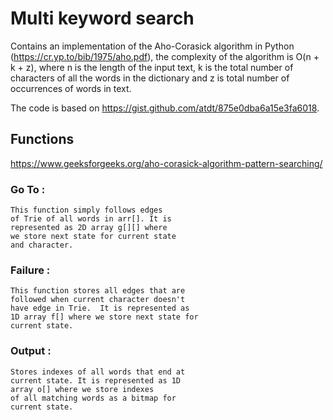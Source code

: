# Multi keyword search

Contains an implementation of the Aho-Corasick algorithm in Python
(https://cr.yp.to/bib/1975/aho.pdf), the complexity of the algorithm is O(n + k + z), where n is the length of the input text, k is the total number of characters of all the words in the dictionary and z is total number of occurrences of words in text.

The code is based on https://gist.github.com/atdt/875e0dba6a15e3fa6018.

## Functions

https://www.geeksforgeeks.org/aho-corasick-algorithm-pattern-searching/

### Go To :
```   
This function simply follows edges
of Trie of all words in arr[]. It is
represented as 2D array g[][] where
we store next state for current state
and character.
```

### Failure :
```
This function stores all edges that are
followed when current character doesn't
have edge in Trie.  It is represented as
1D array f[] where we store next state for
current state.
```

### Output :
```
Stores indexes of all words that end at
current state. It is represented as 1D
array o[] where we store indexes
of all matching words as a bitmap for
current state.
```
